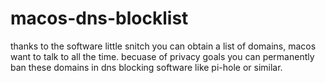 # macos-dns-blocklist
thanks to the software little snitch you can obtain a list of domains, macos want to talk to all the time. becuase of privacy goals you can permanently ban these domains in dns blocking software like pi-hole or similar.
